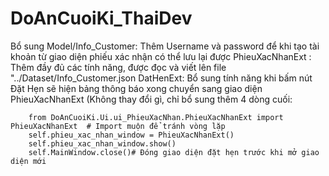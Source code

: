 # DoAnCuoiKi_ThaiDev
Bổ sung Model/Info_Customer: Thêm Username và password để khi tạo tài khoản từ giao diện phiếu xác nhận có thể lưu lại được
PhieuXacNhanExt : Thêm đầy đủ các tính năng, được đọc và viết lên file "../Dataset/Info_Customer.json
DatHenExt: Bổ sung tính năng khi bấm nút Đặt Hẹn sẽ hiện bảng thông báo xong chuyển sang giao diện PhieuXacNhanExt (Không thay đổi gì, chỉ bổ sung thêm 4 dòng cuối:

        from DoAnCuoiKi.Ui.ui_PhieuXacNhan.PhieuXacNhanExt import PhieuXacNhanExt  # Import muộn để tránh vòng lặp
        self.phieu_xac_nhan_window = PhieuXacNhanExt()
        self.phieu_xac_nhan_window.show()
        self.MainWindow.close()# Đóng giao diện đặt hẹn trước khi mở giao diện mới
